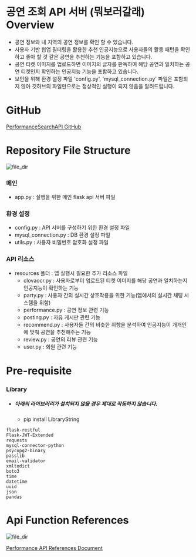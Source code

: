 # 공연 조회 API 서버 (뭐보러갈래) Overview
- 공연 정보와 내 지역의 공연 정보를 확인 할 수 있습니다.
- 사용자 기반 협업 필터링을 활용한 추천 인공지능으로 사용자들의 활동 패턴을 확인하고 좋아 할 것 같은 공연을 추천하는 기능을 포함하고 있습니다.
- 공연 티켓 이미지를 업로드하면 이미지의 글자를 판독하여 해당 공연과 일치하는 공연 티켓인지 확인하는 인공지능 기능을 포함하고 있습니다.
- 보안을 위해 환경 설정 파일 'config.py', 'mysql_connection.py' 파일은 포함되지 않아 깃허브의 파일만으로는 정상적인 실행이 되지 않음을 알려드립니다.

# GitHub
[PerformanceSearchAPI GitHub](http://)

# Repository File Structure
![file_dir](https://lh3.googleusercontent.com/fife/AAbDypB6cb1nIns0o3rrWIdfr7Tj9jTTEphaMuTlrMXVpV9T66DwOOt0tD-KVN65slZw_WYx57gHXxrfufGp-OpH5lUL2zGM92wzGVCmuDWqMUIUCVFt9slGEWGcihQ_idU91qGfBvj_TdKD8Jys64NLNQHuzpiqKxmn_Afak7gbN5P5t-Af3sKhaGxitGCvVV2ls0G1219MwvOtE5BQYFATkCZsNckQaqLEju0shk1DNTeWLQFNvROZ0uNE-jZCUIjMwRXPG0Amzbt-3OTLqw-KTkO4JP27dYha5_wkYVDqQEoxRUMwMcbl4_QHJ8VYJXVWhMRampI9dgpLR852c41yCVK9KpjQ4CxaUL6NLwUkJK_7EILYzFh8gZ2RlXvChaF0kPh9ovbHtd-hsMrtU73xJZjAkqR82ONImIUvELC3yoSmSXwVdtgN8vN6BIQ2KI4uIrLW9ILVUL9QPo0Hwn7dAT8DctwC5bKV6RuOHJC1iXd5T74W5kIuSZiOn7VcyiCCt9anzymU6Wf78hlXOLpQHqg5houk5wyOOyAuh0LFVNfnzFsYHsQBb96HS4GijUm_hx3Sc1gIAQ14SWuqB0s-XoBML9J2d4Df0vQ72kHFS7TBQvE77YuguwQPw7XzMcjkVyzcFhunZOjC7HnHzFJb77PUZqGVFhBiwyPwIxg8Uv_JIXImXuowdP-yfUdMtrTwrWxvMwgzsX07z2omXwNs8lhREiJ90rJHVRWe6zfFSdIKdSfv3qbaJuAeBsIzlXGYs3HiH7oKbTrfavbXmLAj2aPfyEAa5hRBBb9_bmnIE-08XWbmlqVtQi16S127abOo9JxyPZLhgDfs5ZYHOidEOvOk1DzclzMVINfJXkWvyeKDQ0UYK131ecu572WUEpZ1g5ijYn6RMVh5brrx2ZYXy28I7kkVJGh3havlOhQZhNhCS7sPc_IdBB7bzXDrZVxOBkzP6IjmVCdPgQw8RQGbrfmnc3PnckxSIqararx--sty6xqtFNz3mNeF23n18KnIdP-Fr_57ZVjSFSX7yOazXEUP8uXNMNCR8BLmAcRabhZgtXm3h3ITDVv0WB9C4AacNbAdq2S7Sv-1kh6idm8GFf1jfW4SbE24M_vFhJC590h0S1EQr37W4KHra0dqjdu6PbBtphRxNr6rLL5Cpte0XZUw4hDGd4b0vjoLOARMNK3TxX0CPnJJAhcW20ZmzKc7f9QfxM0ucwo2MzuyqEI4xVQScEilWwyfxxPU4mwvrlDsNO5-o1LLiyUcOHfrkDHvNy0MfqsNTA=w1335-h868)

### **메인**
- app.py : 실행을 위한 메인 flask api 서버 파일
### **환경 설정**
  - config.py : API 서버를 구성하기 위한 환경 설정 파일
  - mysql_connection.py : DB 환경 설정 파일
  - utils.py : 사용자 비밀번호 암호화 설정 파일
### **API 리소스**
  - resources 폴더 : 앱 실행시 필요한 추가 리소스 파일
    - clovaocr.py : 사용자로부터 업로드된 티켓 이미지를 해당 공연과 일치하는지 인공지능이 확인하는 기능
    - party.py : 사용자 간의 실시간 상호작용을 위한 기능(앱에서의 실시간 채팅 시스템을 위함)
    - performance.py : 공연 정보 관련 기능
    - posting.py : 자유 게시판 관련 기능
    - recommend.py : 사용자들 간의 비슷한 취향을 분석하여 인공지능이 개개인에 맞춰 공연을 추천해주는 기능
    - review.py : 공연의 리뷰 관련 기능
    - user.py : 회원 관련 기능
    
# Pre-requisite
### Library
- ##### 아래의 라이브러리가 설치되지 않을 경우 제대로 작동하지 않습니다.
  - pip install LibraryString
``` phtyon
flask-restful
Flask-JWT-Extended
requests
mysql-connector-python
psycopg2-binary
passlib
email-validator
xmltodict
boto3
time
datetime
uuid
json
pandas
```

# Api Function References
![file_dir](https://lh3.googleusercontent.com/fife/AAbDypBI6NCSweStGoFe2pvdK7WvQ_fjKLbKvalHnV0p-j0WdexjbQCWoB42ZcCUe0hxtrZhfnF4CociuetndBjsPMvKeHNA_OuZ589KkgZWmposIdQwgsZO7ZLUmmThC9abkVe7QTDccCrS6pIwphJTMjD8NSSArCMJROft1vAgsXMqNqVLFtYNGq2nMt6OzciDLnPbbzeBPPyq_voYNeL-UN_VGLyD0dfK0hxoFP5u9EU3NseeWsGig3Lg48r7poladgvcguHraPn-M8Uy0V_TXMh6hVKqMWLGdZvk8rE3Cm0GiKwkwA_u6_trVr-bIYwrTjpzjEfU5wvzwdhnLVLLxCzGwvQD148a0l4t7mIxkjLn-Y4HOTk-N0pfJskxTTWx6sKoydLQ2JlzS1DaAp6omSxUBjPTQrCoMwVF4iBRNA1bmAT3Ccy24zhNw4W-ZlZ-JBRbhaZURjn5Ci3K2g8CXvY1du9uXOXuKgNSPvJYwysmb7bnD7y81SXZ1U37qEy5hZqRRFuiAH2Aponw0-yMqchUCoub-U2G3iuApUWy0wqNvFimB1CTZqCoz3EnQ1rbD6rI2UfmvAMmnZxe65sM8Jn_7a6hHewMGDJsangvA_s5-F1ZwRP3csvLVrSJi7vM_GnGYIWcrL8v1ysuXqF1WtIAII9KK6gD7bfwoaE5eZ_eWe0qaxbKtvXd83TUI-7akTJCC7tj5r2WzPzfZ2nk3GAtbAVyscboreD77WccWKs7nfl8QKNiAH_nxKTHj9bEw4ee8kH8z0HoYXiqqW1eDR-BajESBg_VA0Oqkj8nYD3EIdeVZumSIVePkvcTIoIBGTF0ui-PGOnL7W0YYabZLl6sHiFTy_WlUn2UpgjFgcXtzr5tJBv9Yy-yvSBjyu6evNw_Y7fXmlhb8XZ-k-Z03ChROhyQYZ6fuisAhAfUPfhcBGrxNQeDeNy68hXk0VMql0AuMbSrw_xK6i7JiQbz9vDzu7yGXSvCwpGLYJhvopbm42ZUSaVjhhFu_H5F1iikK5Dzj3Qs17_5MhvcC7UdPe0E6gd4N4niRiarg1xbZ5yH5Pdc8Mqj_BA_c-hh3BxUXiUMLl605ZHl1F7MgXvRLpobSFe9xZSoGKnqfssnB0ntIVe4GjwVgWyoW9BPsnOu3KiEV-ZCMuIfR416xJybcE2cSrmfmNAEtozNRo2DTLtZYf2H0_dQGa105gmjDbJtAni9RIvjB5U9RINbseKG3cyigh1RWVK6ihObGftjtEsBMpLgfDLrnWpdE21GTaWXtXl_1KgbNQ=w929-h852)

[Performance API References Document](https://documenter.getpostman.com/view/21511170/2s7YYu7imm)
